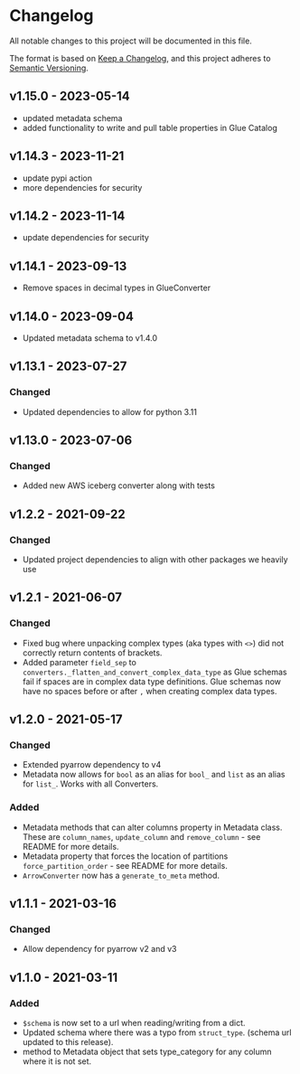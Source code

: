 # Changelog

All notable changes to this project will be documented in this file.

The format is based on [Keep a Changelog](https://keepachangelog.com/en/1.0.0/),
and this project adheres to [Semantic Versioning](https://semver.org/spec/v2.0.0.html).

## v1.15.0 - 2023-05-14

- updated metadata schema
- added functionality to write and pull table properties in Glue Catalog

## v1.14.3 - 2023-11-21

- update pypi action
- more dependencies for security

## v1.14.2 - 2023-11-14

- update dependencies for security

## v1.14.1 - 2023-09-13

- Remove spaces in decimal types in GlueConverter

## v1.14.0 - 2023-09-04

- Updated metadata schema to v1.4.0

## v1.13.1 - 2023-07-27

### Changed

- Updated dependencies to allow for python 3.11

## v1.13.0 - 2023-07-06

### Changed

- Added new AWS iceberg converter along with tests

## v1.2.2 - 2021-09-22

### Changed

- Updated project dependencies to align with other packages we heavily use

## v1.2.1 - 2021-06-07

### Changed

- Fixed bug where unpacking complex types (aka types with `<>`) did not correctly return contents of brackets.
- Added parameter `field_sep` to `converters._flatten_and_convert_complex_data_type` as Glue schemas fail if spaces are in complex data type definitions. Glue schemas now have no spaces before or after `,` when creating complex data types.

## v1.2.0 - 2021-05-17

### Changed

- Extended pyarrow dependency to v4
- Metadata now allows for `bool` as an alias for `bool_` and `list` as an alias for `list_`. Works with all Converters.

### Added

- Metadata methods that can alter columns property in Metadata class. These are `column_names`, `update_column` and `remove_column` - see README for more details.
- Metadata property that forces the location of partitions `force_partition_order` - see README for more details.
- `ArrowConverter` now has a `generate_to_meta` method.

## v1.1.1 - 2021-03-16

### Changed
- Allow dependency for pyarrow v2 and v3

## v1.1.0 - 2021-03-11

### Added
- `$schema` is now set to a url when reading/writing from a dict.
- Updated schema where there was a typo from `struct_type`. (schema url updated to this release).
- method to Metadata object that sets type_category for any column where it is not set.


